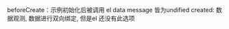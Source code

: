 beforeCreate：示例初始化后被调用 el data message 皆为undified
created: 数据观测, 数据进行双向绑定, 但是el 还没有此选项

<!--stackedit_data:
eyJoaXN0b3J5IjpbLTU0NTQ0MTIzOCwtMjA4ODc0NjYxMl19
-->